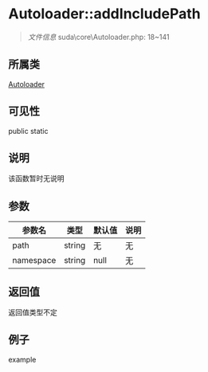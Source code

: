 # Autoloader::addIncludePath



> *文件信息* suda\core\Autoloader.php: 18~141

## 所属类 

[Autoloader](../Autoloader.md)

## 可见性

 public static

## 说明

该函数暂时无说明


## 参数


| 参数名 | 类型 | 默认值 | 说明 |
|--------|-----|-------|-------|
| path |  string | 无 | 无 |
| namespace |  string | null | 无 |



## 返回值

返回值类型不定


## 例子

example
